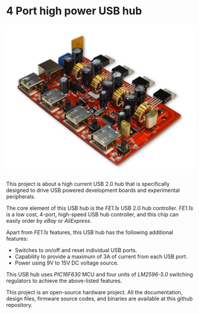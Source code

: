 4 Port high power USB hub 
=====================
  
![Prototype version of USB hub](https://raw.githubusercontent.com/dilshan/usb2-power-hub/master/resource/usb-power-hub-prototype.jpg)

This project is about a high current USB 2.0 hub that is specifically designed to drive USB powered development boards and experimental peripherals.

The core element of this USB hub is the *FE1.1s* USB 2.0 hub controller. *FE1.1s* is a low cost, 4-port, high-speed USB hub controller, and this chip can easily order by *eBay* or *AliExpress*.

Apart from *FE1.1s* features, this USB hub has the following additional features:

 - Switches to on/off and reset individual USB ports.
 - Capability to provide a maximum of 3A of current from each USB port.
 - Power using 9V to 15V DC voltage source.

This USB hub uses *PIC16F630* MCU and four units of *LM2596-5.0* switching regulators to achieve the above-listed features. 

This project is an open-source hardware project. All the documentation, design files, firmware source codes, and binaries are available at this github repository.
